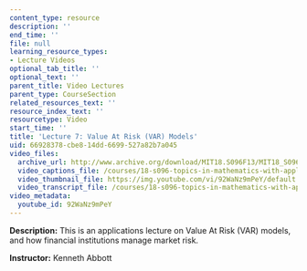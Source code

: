 ```yaml
---
content_type: resource
description: ''
end_time: ''
file: null
learning_resource_types:
- Lecture Videos
optional_tab_title: ''
optional_text: ''
parent_title: Video Lectures
parent_type: CourseSection
related_resources_text: ''
resource_index_text: ''
resourcetype: Video
start_time: ''
title: 'Lecture 7: Value At Risk (VAR) Models'
uid: 66928378-cbe8-14dd-6699-527a82b7a045
video_files:
  archive_url: http://www.archive.org/download/MIT18.S096F13/MIT18_S096F13_lec07_300k.mp4
  video_captions_file: /courses/18-s096-topics-in-mathematics-with-applications-in-finance-fall-2013/9f5c877175f25ea2aa86d226ca41e35b_92WaNz9mPeY.vtt
  video_thumbnail_file: https://img.youtube.com/vi/92WaNz9mPeY/default.jpg
  video_transcript_file: /courses/18-s096-topics-in-mathematics-with-applications-in-finance-fall-2013/b75eea7a3809f49267f2d8ab1e5b64c6_92WaNz9mPeY.pdf
video_metadata:
  youtube_id: 92WaNz9mPeY
---
```


**Description:** This is an applications lecture on Value At Risk (VAR) models, and how financial institutions manage market risk.

**Instructor:** Kenneth Abbott



